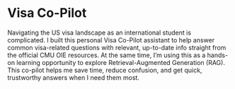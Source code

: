 # Visa Co-Pilot 

Navigating the US visa landscape as an international student is complicated. I built this personal Visa Co-Pilot assistant to help answer common visa-related questions with relevant, up-to-date info straight from the official CMU OIE resources. At the same time, I’m using this as a hands-on learning opportunity to explore Retrieval-Augmented Generation (RAG). This co-pilot helps me save time, reduce confusion, and get quick, trustworthy answers when I need them most.
